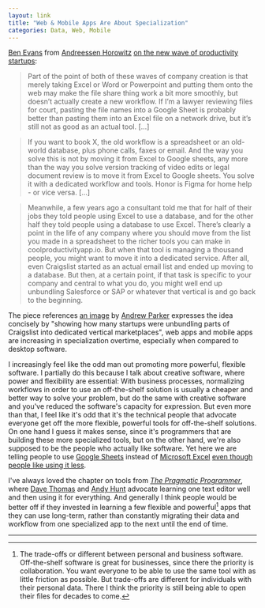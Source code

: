 ```yaml
---
layout: link
title: "Web & Mobile Apps Are About Specialization"
categories: Data, Web, Mobile
---
```


[Ben Evans](https://twitter.com/benedictevans) from [Andreessen Horowitz](https://a16z.com/) [on the new wave of productivity startups](https://www.ben-evans.com/benedictevans/2019/9/27/new-productivity):

> Part of the point of both of these waves of company creation is that merely taking Excel or Word or Powerpoint and putting them onto the web may make the file share thing work a bit more smoothly, but doesn’t actually create a new workflow.  If I’m a lawyer reviewing files for court, pasting the file names into a Google Sheet is probably better than pasting them into an Excel file on a network drive, but it’s still not as good as an actual tool. [...]

> If you want to book X, the old workflow is a spreadsheet or an old-world database, plus phone calls, faxes or email. And the way you solve this is not by moving it from Excel to Google sheets, any more than the way you solve version tracking of video edits or legal document review is to move it from Excel to Google sheets. You solve it with a dedicated workflow and tools. Honor is Figma for  home help - or vice versa. [...]

> Meanwhile, a few years ago a consultant told me that for half of their jobs they told people using Excel to use a database, and for the other half they told people using a database to use Excel. There’s clearly a point in the life of any company where you should move from the list you made in a spreadsheet to the richer tools you can make in coolproductivityapp.io. But when that tool is managing a thousand people, you might want to move it into a dedicated service. After all, even Craigslist started as an actual email list and ended up moving to a database. But then, at a certain point, if that task is specific to your company and central to what you do, you might well end up unbundling Salesforce or SAP or whatever that vertical is and go back to the beginning. 

The piece references [an image](https://thegongshow.tumblr.com/post/345941486/the-spawn-of-craigslist-like-most-vcs-that-focus) by [Andrew Parker](https://twitter.com/andrewparker/) expresses the idea concisely by "showing how many startups were unbundling parts of Craigslist into dedicated vertical marketplaces", web apps and mobile apps are increasing in specialization overtime, especially when compared to desktop software.

I increasingly feel like the odd man out promoting more powerful, flexible software. I partially do this because I talk about creative software, where power and flexibility are essential: With business processes, normalizing workflows in order to use an off-the-shelf solution is usually a cheaper and better way to solve your problem, but do the same with creative software and you've reduced the software's capacity for expression. But even more than that, I feel like it's odd that it's the technical people that advocate everyone get off the more flexible, powerful tools for off-the-shelf solutions. On one hand I guess it makes sense, since it's programmers that are building these more specialized tools, but on the other hand, we're also supposed to be the people who actually like software. Yet here we are telling people to use [Google Sheets](https://sheets.google.com) instead of [Microsoft Excel](https://products.office.com/en-us/excel) [even though people like using it less](https://blog.robenkleene.com/2019/08/31/office-suite-market-share/).

I've always loved the chapter on tools from [*The Pragmatic Programmer*](https://pragprog.com/book/tpp20/the-pragmatic-programmer-20th-anniversary-edition), where [Dave Thomas](https://twitter.com/pragdave) and [Andy Hunt](https://twitter.com/PragmaticAndy) advocate learning one text editor well and then using it for everything. And generally I think people would be better off if they invested in learning a few flexible and powerful[^personalvsbusinesssoftware] apps that they can use long-term, rather than constantly migrating their data and workflow from one specialized app to the next until the end of time.

* * *

[^webandmobileappsareeasytoinstall]: More specialized apps are partially being driven by the ease of installation (or lack thereof on the web) of mobile apps, which reduces the cost of having many apps when compared to the desktop.

[^personalvsbusinesssoftware]: The trade-offs or different between personal and business software. Off-the-shelf software is great for businesses, since there the priority is collaboration. You want everyone to be able to use the same tool with as little friction as possible. But trade-offs are different for individuals with their personal data. There I think the priority is still being able to open their files for decades to come.

